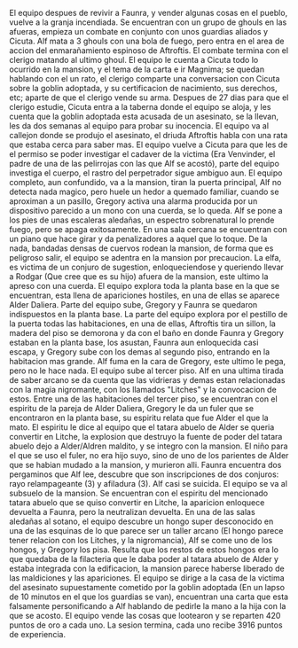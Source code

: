 El equipo despues de revivir a Faunra, y vender algunas cosas en el pueblo, vuelve a la granja incendiada. Se encuentran con un grupo de ghouls en las afueras, empieza un combate en conjunto con unos guardias aliados y Cicuta. Alf mata a 3 ghouls con una bola de fuego, pero entra en el area de accion del enmarañamiento espinoso de Aftroftis. El combate termina con el clerigo matando al ultimo ghoul. El equipo le cuenta a Cicuta todo lo ocurrido en la mansion, y el tema de la carta e ir Magnima; se quedan hablando con el un rato, el clerigo comparte una conversacion con Cicuta sobre la goblin adoptada, y su certificacion de nacimiento, sus derechos, etc; aparte de que el clerigo vende su arma. Despues de 27 dias para que el clerigo estudie, Cicuta entra a la taberna donde el equipo se aloja, y les cuenta que la goblin adoptada esta acusada de un asesinato, se la llevan, les da dos semanas al equipo para probar su inocencia. El equipo va al callejon donde se produjo el asesinato, el driuda Aftroftis habla con una rata que estaba cerca para saber mas. El equipo vuelve a Cicuta para que les de el permiso se poder investigar el cadaver de la victima (Era Venvinder, el padre de una de las pelirrojas con las que Alf se acostó), parte del equipo investiga el cuerpo, el rastro del perpetrador sigue ambiguo aun. El equipo completo, aun confundido, va a la mansion, tiran la puerta principal, Alf no detecta nada magico, pero huele un hedor a quemado familiar, cuando se aproximan a un pasillo, Gregory activa una alarma producida por un dispositivo parecido a un mono con una cuerda, se lo queda. Alf se pone a los pies de unas escaleras aledañas, un espectro sobrenatural lo prende fuego, pero se apaga exitosamente. En una sala cercana se encuentran con un piano que hace girar y da penalizadores a aquel que lo toque. De la nada, bandadas densas de cuervos rodean la mansion, de forma que es peligroso salir, el equipo se adentra en la mansion por precaucion. La elfa, es victima de un conjuro de sugestion, enloqueciendose y queriendo llevar a Rodgar (Que cree que es su hijo) afuera de la mansion, este ultimo la apreso con una cuerda. El equipo explora toda la planta base en la que se encuentran, esta llena de apariciones hostiles, en una de ellas se aparece Alder Daliera. Parte del equipo sube, Gregory y Faunra se quedaron indispuestos en la planta base. La parte del equipo explora por el pestillo de la puerta todas las habitaciones, en una de ellas, Aftroftis tira un sillon, la madera del piso se demorona y da con el baño en donde Faunra y Gregory estaban en la planta base, los asustan, Faunra aun enloquecida casi escapa, y Gregory sube con los demas al segundo piso, entrando en la habitacion mas grande. Alf fuma en la cara de Gregory, este ultimo le pega, pero no le hace nada. El equipo sube al tercer piso. Alf en una ultima tirada de saber arcano se da cuenta que las vidrieras y demas estan relacionadas con la magia nigromante, con los llamados "Litches" y la convocacion de estos. Entre una de las habitaciones del tercer piso, se encuentran con el espiritu de la pareja de Alder Daliera, Gregory le da un fuler que se encontraron en la planta base, su espiritu relata que fue Alder el que la mato. El espiritu le dice al equipo que el tatara abuelo de Alder se queria convertir en Litche, la explosion que destruyo la fuente de poder del tatara abuelo dejo a Alder/Aldren maldito, y se integro con la mansion. El niño para el que se uso el fuler, no era hijo suyo, sino de uno de los parientes de Alder que se habian mudado a la mansion, y murieron alli. Faunra encuentra dos pergaminos que Alf lee, descubre que son inscripciones de dos conjuros: rayo relampageante (3) y afiladura (3). Alf casi se suicida. El equipo se va al subsuelo de la mansion. Se encuentran con el espiritu del mencionado tatara abuelo que se quiso convertir en Litche, la aparicion enloquece devuelta a Faunra, pero la neutralizan devuelta. En una de las salas aledañas al sotano, el equipo descubre un hongo super desconocido en una de las esquinas de lo que parece ser un taller arcano (El hongo parece tener relacion con los Litches, y la nigromancia), Alf se come uno de los hongos, y Gregory los pisa. Resulta que los restos de estos hongos era lo que quedaba de la filacteria que le daba poder al tatara abuelo de Alder y estaba integrada con la edificacion, la mansion parece haberse liberado de las maldiciones y las apariciones. El equipo se dirige a la casa de la victima  del asesinato supuestamente cometido por la goblin adoptada (En un lapso de 10 minutos en el que los guardias se van), encuentran una carta que esta falsamente personificando a Alf hablando de pedirle la mano a la hija con la que se acosto. El equipo vende las cosas que lootearon y se reparten 420 puntos de oro a cada uno. La sesion termina, cada uno recibe 3916 puntos de experiencia.     

